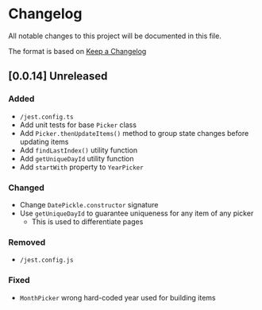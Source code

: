 # Changelog

All notable changes to this project will be documented in this file.

The format is based on [Keep a Changelog](https://keepachangelog.com/en/1.0.0/)

## [0.0.14] Unreleased

### Added
- `/jest.config.ts`
- Add unit tests for base `Picker` class
- Add `Picker.thenUpdateItems()` method to group state changes before updating items
- Add `findLastIndex()` utility function
- Add `getUniqueDayId` utility function
- Add `startWith` property to `YearPicker`

### Changed
- Change `DatePickle.constructor` signature
- Use `getUniqueDayId` to guarantee uniqueness for any item of any picker
  - This is used to differentiate pages

### Removed
- `/jest.config.js`

### Fixed
- `MonthPicker` wrong hard-coded year used for building items
